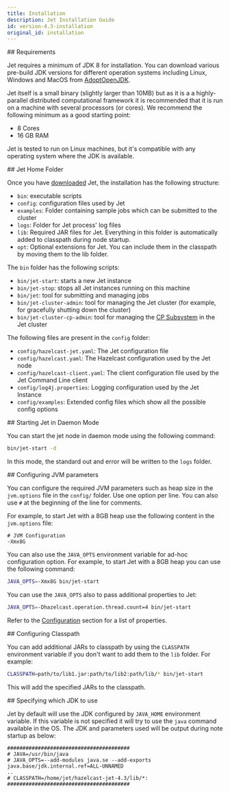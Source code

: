 ```yaml
---
title: Installation
description: Jet Installation Guide
id: version-4.3-installation
original_id: installation
---
```


## Requirements

Jet requires a minimum of JDK 8 for installation. You can download
various pre-build JDK versions for different operation systems
including Linux, Windows and MacOS from [AdoptOpenJDK](https://adoptopenjdk.net/).

Jet itself is a small binary (slightly larger than 10MB) but as it is a
a highly-parallel distributed computational framework it is recommended
that it is run on a machine with several processors (or cores). We
recommend the following minimum as a good starting point:

* 8 Cores
* 16 GB RAM

Jet is tested to run on Linux machines, but it's compatible with any
operating system where the JDK is available.

## Jet Home Folder

Once you have [downloaded](/download) Jet, the installation has the
following structure:

* `bin`: executable scripts
* `config`: configuration files used by Jet
* `examples`: Folder containing sample jobs which can be submitted to
  the cluster
* `logs`: Folder for Jet process' log files  
* `lib`: Required JAR files for Jet. Everything in this folder is
  automatically added to classpath during node startup.
* `opt`: Optional extensions for Jet. You can include them in the
  classpath by moving them to the lib folder.

The `bin` folder has the following scripts:

* `bin/jet-start`: starts a new Jet instance
* `bin/jet-stop`: stops all Jet instances running on this machine
* `bin/jet`: tool for submitting and managing jobs
* `bin/jet-cluster-admin`: tool for managing the Jet cluster (for
  example, for gracefully shutting down the cluster)
* `bin/jet-cluster-cp-admin`: tool for managing the
  [CP Subsystem](../api/data-structures#cp-subsystem) in the Jet cluster

The following files are present in the `config` folder:

* `config/hazelcast-jet.yaml`: The Jet configuration file
* `config/hazelcast.yaml`: The Hazelcast configuration used by the Jet
  node
* `config/hazelcast-client.yaml`: The client configuration file used by
  the Jet Command Line client
* `config/log4j.properties`: Logging configuration used by the Jet
  Instance
* `config/examples`: Extended config files which show all the possible
  config options

## Starting Jet in Daemon Mode

You can start the jet node in daemon mode using the following command:

```bash
bin/jet-start -d
```

In this mode, the standard out and error will be written to the `logs`
folder.

## Configuring JVM parameters

You can configure the required JVM parameters such as heap size in the
`jvm.options` file in the `config/` folder. Use one option per line. You
can also use `#` at the beginning of the line for comments.

For example, to start Jet with a 8GB heap use the following content in
the `jvm.options` file:

```text
# JVM Configuration
-Xmx8G
```

You can also use the `JAVA_OPTS` environment variable for ad-hoc
configuration option. For example, to start Jet with a 8GB heap you can
use the following command:

```bash
JAVA_OPTS=-Xmx8G bin/jet-start
```

You can use the `JAVA_OPTS` also to pass additional properties to Jet:

```bash
JAVA_OPTS=-Dhazelcast.operation.thread.count=4 bin/jet-start
```

Refer to the [Configuration](configuration) section for a list of
properties.

## Configuring Classpath

You can add additional JARs to classpath by using the `CLASSPATH`
environment variable if you don't want to add them to the `lib` folder.
For example:

```bash
CLASSPATH=path/to/lib1.jar:path/to/lib2:path/lib/* bin/jet-start
```

This will add the specified JARs to the classpath.

## Specifying which JDK to use

Jet by default will use the JDK configured by `JAVA_HOME` environment
variable. If this variable is not specified it will try to use the
`java` command available in the OS. The JDK and parameters used will
be output during note startup as below:

```text
########################################
# JAVA=/usr/bin/java
# JAVA_OPTS=--add-modules java.se --add-exports java.base/jdk.internal.ref=ALL-UNNAMED
..
# CLASSPATH=/home/jet/hazelcast-jet-4.3/lib/*:
########################################
```
